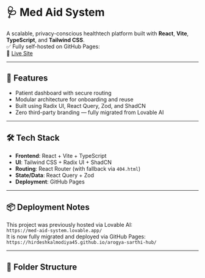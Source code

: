 # 🩺 Med Aid System

A scalable, privacy-conscious healthtech platform built with **React**, **Vite**, **TypeScript**, and **Tailwind CSS**.  
✅ Fully self-hosted on GitHub Pages:  
🔗 [Live Site](https://hirdeshkalmodiya45.github.io/arogya-sarthi-hub/)

---

## 🚀 Features

- Patient dashboard with secure routing
- Modular architecture for onboarding and reuse
- Built using Radix UI, React Query, Zod, and ShadCN
- Zero third-party branding — fully migrated from Lovable AI

---

## 🛠️ Tech Stack

- **Frontend**: React + Vite + TypeScript  
- **UI**: Tailwind CSS + Radix UI + ShadCN  
- **Routing**: React Router (with fallback via `404.html`)  
- **State/Data**: React Query + Zod  
- **Deployment**: GitHub Pages

---

## 📦 Deployment Notes

This project was previously hosted via Lovable AI:  
`https://med-aid-system.lovable.app/`  
It is now fully migrated and deployed via GitHub Pages:  
`https://hirdeshkalmodiya45.github.io/arogya-sarthi-hub/`

---

## 📁 Folder Structure
